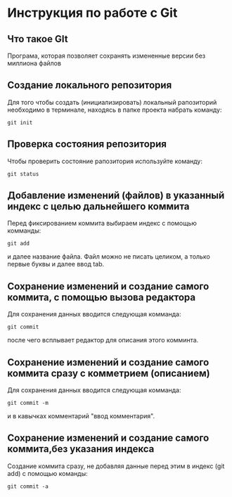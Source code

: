 # **Инструкция по работе с Git**

## Что такое GIt

Програма, которая позволяет сохранять измененные версии без миллиона файлов

## Создание локального репозитория

Для того чтобы создать (инициализировать) локальный рапозиторий необходимо в терминале, находясь в папке проекта набрать команду:

    git init 

## Проверка состояния репозитория

Чтобы проверить состояние рапозитория используйте команду:

    git status

## Добавление изменений (файлов) в указанный индекс с целью дальнейшего коммита

Перед фиксированием коммита выбираем индекс с помощью комманды:

    git add
и далее название файла. Файл можно не писать целиком, а только первые буквы и далее ввод tab.


## Сохранение изменений и создание самого коммита, с помощью вызова редактора

Для сохранения данных вводится следующая комманда:

    git commit

   после чего всплывает редактор для описания этого комминта.

   ## Сохранение изменений и создание самого коммита сразу с комметрием (описанием)

   Для сохранения данных вводится следующая комманда:

    git commit -m
 и в кавычках комментарий "ввод комментария".

 ## Сохранение изменений и создание самого коммита,без указания индекса

 Создание коммита сразу, не добавляя данные перед этим в индекс (git add) с помощью команды:

    git commit -a

